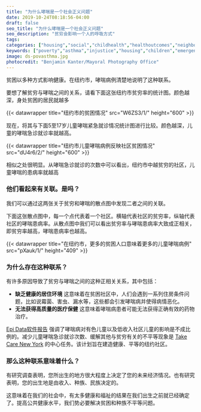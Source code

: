 ```yaml
---
title: "为什么哮喘是一个社会正义问题"
date: 2019-10-24T08:18:56-04:00
draft: false
seo_title: "为什么哮喘是一个社会正义问题"
seo_description: "贫穷会影响一个人的呼吸方式"
tags:
categories: ["housing","social","childhealth","healthoutcomes","neighborhoods"]
keywords: ["poverty","asthma","injustice","housing","children","emergency department visits","ed visits","emergency room","social determinants","kids"]
image: ds-povasthma.jpg
photocredit: "Benjamin Kanter/Mayoral Photography Office"
---
```


贫困以多种方式影响健康。在纽约市，哮喘病例清楚地说明了这种联系。

要想了解贫穷与哮喘之间的关系，请看下面这张纽约市贫穷率的统计图。颜色越深，身处贫困的居民就越多

{{< datawrapper title="纽约市的贫困情况" src="W6ZS3/1/" height="600" >}}

现在，将其与下面5至17岁儿童哮喘紧急就诊情况统计图进行比较。颜色越深，儿童的哮喘急诊就诊率就越高。 

{{< datawrapper title="纽约市儿童哮喘病例反映社区贫困情况" src="dU4r6/2/" height="600" >}}

相似之处很明显。从哮喘急诊就诊的次数中可以看出，纽约市中越贫穷的社区，儿童哮喘的患病率就越高

### 他们看起来有关联。是吗？
我们可以通过这两张关于贫穷和哮喘的散点图中发现二者之间的关联。

下面这张散点图中，每一个点代表着一个社区。横轴代表社区的贫穷率，纵轴代表社区的哮喘患病率。从散点图中我们可以看出贫穷率与哮喘患病率大致成正相关，即贫穷率越高，哮喘患病率也越高。

{{< datawrapper title="在纽约市，更多的贫困人口意味着更多的儿童哮喘病例" src="pXauk/1/" height="409" >}}

### 为什么存在这种联系？
有许多原因导致了贫穷与哮喘之间的这种正相关关系，其中包括：
- **缺乏健康的居住环境** 这意味着在贫困社区中，人们会遇到一系列住房条件问题，比如说霉菌、害虫、漏水等，这些都会引发哮喘病并使得病情恶化。
- **无法获得高质量的医疗保健** 这意味着哮喘病患者可能无法获得正确有效的药物治疗。

[Epi Data软件报告](https://www1.nyc.gov/assets/doh/downloads/pdf/epi/databrief90.pdf) 强调了哮喘病对有色儿童以及低收入社区儿童的影响是不成比例的。减少儿童哮喘急诊就诊次数、缓解其他与贫穷有关的不平等现象是 [Take Care New York](https://www1.nyc.gov/assets/doh/downloads/pdf/tcny/tcny-2020.pdf) 的中心任务。该计划旨在建造健康、平等的纽约社区。

### 那么这种联系意味着什么？
有研究调查表明，您所出生的地方很大程度上决定了您的未来经济情况。也有研究表明，您的出生地是由收入、种族、民族决定的。

这意味着在我们的社会中，有太多健康和福祉的结果在我们出生之前就已经确定了。提高公共健康水平，我们势必要解决贫困和种族不平等问题。



